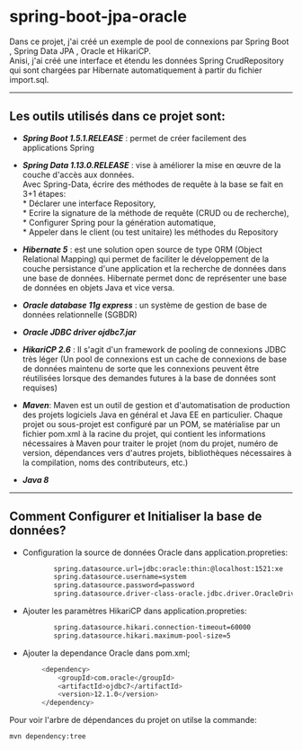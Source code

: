 # spring-boot-jpa-oracle

Dans ce projet, j'ai créé un exemple de pool de connexions par Spring Boot , Spring Data JPA , Oracle et HikariCP.  
Anisi, j'ai créé une interface et étendu les données Spring CrudRepository qui sont chargées par Hibernate automatiquement à partir du fichier import.sql.

---

## Les outils utilisés dans ce projet sont:

* *__Spring Boot 1.5.1.RELEASE__* :  permet de créer facilement des applications Spring

* *__Spring Data 1.13.0.RELEASE__* : vise à améliorer la mise en œuvre de la couche d'accès aux données.  
    Avec Spring-Data, écrire des méthodes de requête à la base se fait en 3+1 étapes:  
	    * Déclarer une interface Repository,  
	    * Ecrire la signature de la méthode de requête (CRUD ou de recherche),  
	    * Configurer Spring pour la génération automatique,  
	    * Appeler dans le client (ou test unitaire) les méthodes du Repository  

* *__Hibernate 5__* : est une solution open source de type ORM (Object Relational Mapping) qui permet de faciliter le développement de la couche persistance d'une application et la recherche de données dans une base de données. Hibernate permet donc de représenter une base de données en objets Java et vice versa.

* *__Oracle database 11g express__* : un système de gestion de base de données relationnelle (SGBDR) 

* *__Oracle JDBC driver ojdbc7.jar__*

* *__HikariCP 2.6__* : Il s'agit d'un framework de pooling de connexions JDBC très léger (Un pool de connexions est un cache de connexions de base de données maintenu de sorte que les connexions peuvent être réutilisées lorsque des demandes futures à la base de données sont requises)

* *__Maven__*: Maven est un outil de gestion et d'automatisation de production des projets logiciels Java en général et Java EE en particulier.
          Chaque projet ou sous-projet est configuré par un POM, se matérialise par un fichier pom.xml à la racine du projet, qui contient les informations nécessaires à Maven pour traiter le projet (nom du projet, numéro de version, dépendances vers d'autres projets, bibliothèques nécessaires à la compilation, noms des contributeurs, etc.)

* *__Java 8__*
-----------------
## Comment Configurer et Initialiser la base de données?
- Configuration la source de données Oracle dans application.propreties: 
```bash
           spring.datasource.url=jdbc:oracle:thin:@localhost:1521:xe
           spring.datasource.username=system
           spring.datasource.password=password
           spring.datasource.driver-class-oracle.jdbc.driver.OracleDriver
```

- Ajouter les paramètres HikariCP dans application.propreties:
```bash
           spring.datasource.hikari.connection-timeout=60000
           spring.datasource.hikari.maximum-pool-size=5
```
- Ajouter la dependance Oracle dans pom.xml; 
```bash
        <dependency>
            <groupId>com.oracle</groupId>
            <artifactId>ojdbc7</artifactId>
            <version>12.1.0</version>
        </dependency>
  ```
  Pour voir l'arbre de dépendances du projet on utilse la commande:
  ```bash
  mvn dependency:tree
  ```
        
  
